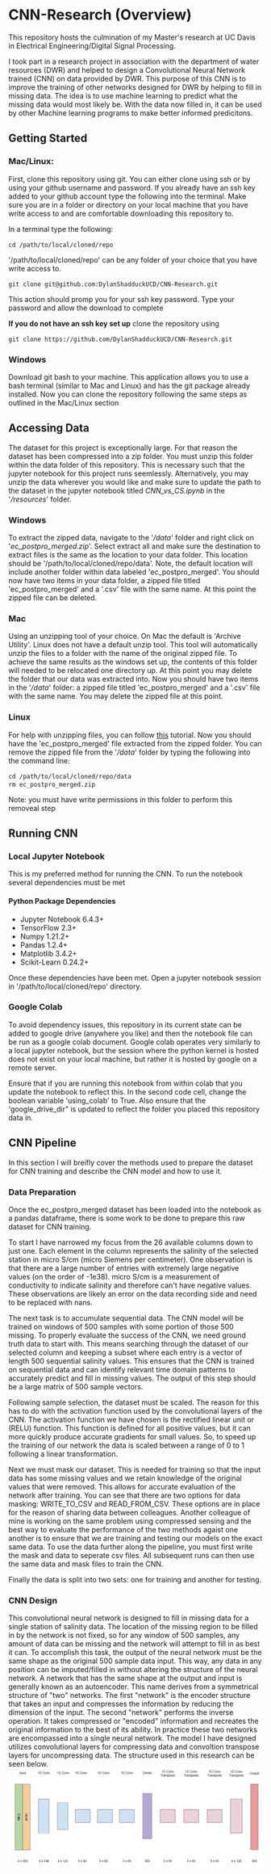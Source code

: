# CNN-Research (Overview)

This repository hosts the culmination of my Master's research at 
UC Davis in Electrical Engineering/Digital Signal Processing. 

I took part in a research project in association with the department 
of water resources (DWR) and helped to design a Convolutional Neural 
Network trained (CNN) on data provided by DWR. This purpose of this
CNN is to improve the training of other networks designed for DWR by 
helping to fill in missing data. The idea is to use machine learning
to predict what the missing data would most likely be. With the data 
now filled in, it can be used by other Machine learning programs to 
make better informed predicitons.

## Getting Started

### Mac/Linux:

First, clone this repository using git. You can either clone using ssh
or by using your github username and password. If you already have
an ssh key added to your github account type the following into the 
terminal. Make sure you are in a folder or directory on your local 
machine that you have write access to and are comfortable downloading 
this repository to. 

In a terminal type the following:

```
cd /path/to/local/cloned/repo
```

'/path/to/local/cloned/repo' can be any folder of your choice that
you have write access to.

```
git clone git@github.com:DylanShadduckUCD/CNN-Research.git
```

This action should promp you for your ssh key password. Type your
password and allow the download to complete

**If you do not have an ssh key set up** clone the repository using

```
git clone https://github.com/DylanShadduckUCD/CNN-Research.git
```

### Windows

Download git bash to your machine. This application allows you to use
a bash terminal (similar to Mac and Linux) and has the git package
already installed. Now you can clone the repository following the 
same steps as outlined in the Mac/Linux section


## Accessing Data

The dataset for this project is exceptionally large. For that reason
the dataset has been compressed into a zip folder. You must unzip this
folder within the data folder of this repository. This is necessary such
that the jupyter notebook for this project runs seemlessly. Alternatively,
you may unzip the data wherever you would like and make sure to update the
path to the dataset in the jupyter notebook titled *CNN_vs_CS.ipynb* in the 
'*/resources*' folder.

### Windows

To extract the zipped data, navigate to the '*/data*' folder and right click
on '*ec_postpro_merged.zip*'. Select extract all and make sure the destination
to extract files is the same as the location to your data folder. This location
should be '/path/to/local/cloned/repo/data'. Note, the default location will 
include another folder within data labeled 'ec_postpro_merged'. You should now
have two items in your data folder, a zipped file titled 'ec_postpro_merged' 
and a '.csv' file with the same name. At this point the zipped file can be 
deleted. 

### Mac

Using an unzipping tool of your choice. On Mac the default is 'Archive Utility'.
Linux does not have a default unzip tool. This tool will automatically unzip the 
files to a folder with the name of the original zipped file. To achieve the same 
results as the windows set up, the contents of this folder will needed to be 
relocated one directory up. At this point you may delete the folder that our data
was extracted into. Now you should have two items in the '*/data*' folder: a 
zipped file titled 'ec_postpro_merged' and a '.csv' file with the same name. 
You may delete the zipped file at this point.

### Linux 
For help with unzipping files, you can follow [this](https://linuxize.com/post/how-to-unzip-files-in-linux/) 
tutorial. Now you should have the 'ec_postpro_merged' file extracted from the 
zipped folder. You can remove the zipped file from the '*/data*' folder by 
typing the following into the command line:

```
cd /path/to/local/cloned/repo/data
rm ec_postpro_merged.zip
```

Note: you must have write permissions in this folder to perform this removeal step

## Running CNN

### Local Jupyter Notebook

This is my preferred method for running the CNN. To run the notebook 
several dependencies must be met

#### Python Package Dependencies
* Jupyter Notebook 6.4.3+
* TensorFlow 2.3+
* Numpy 1.21.2+
* Pandas 1.2.4+
* Matplotlib 3.4.2+
* Scikit-Learn 0.24.2+

Once these dependencies have been met. Open a jupyter notebook session in 
'/path/to/local/cloned/repo' directory. 

### Google Colab

To avoid dependency issues, this repository in its current state can be 
added to google drive (anywhere you like) and then the notebook file can be run
as a google colab document. Google colab operates very similarly to a local 
jupyter notebook, but the session where the python kernel is hosted does not exist
on your local machine, but rather it is hosted by google on a remote server.

Ensure that if you are running this notebook from within colab that you update the
notebook to reflect this. In the second code cell, change the boolean variable
'using_colab' to True. Also ensure that the 'google_drive_dir" is updated to reflect
the folder you placed this repository data in.

## CNN Pipeline

In this section I will breifly cover the methods used to prepare the dataset for 
CNN training and describe the CNN model and how to use it.

### Data Preparation

Once the ec_postpro_merged dataset has been loaded into the notebook as a pandas
dataframe, there is some work to be done to prepare this raw dataset for CNN 
training. 

To start I have narrowed my focus from the 26 available columns down
to just one. Each element in the column represents the salinity of the selected
station in micro S/cm (micro Siemens per centimeter). One observation is that 
there are a large number of entries with extremely large negative values (on the
order of -1e38). micro S/cm is a measurement of conductivity to indicate salinity
and therefore can't have negative values. These observations are likely an error
on the data recording side and need to be replaced with nans. 

The next task is to accumulate sequential data. The CNN model will be trained on
windows of 500 samples with some portion of those 500 missing. To properly evaluate
the success of the CNN, we need ground truth data to start with. This means searching
through the dataset of our selected column and keeping a subset where each entry is
a vector of length 500 sequential salinity values. This ensures that the CNN is trained
on sequential data and can identify relevant time domain patterns to accurately 
predict and fill in missing values. The output of this step should be a large matrix
of 500 sample vectors.

Following sample selection, the dataset must be scaled. The reason for this has to
do with the activation function used by the convolutional layers of the CNN. The
activation function we have chosen is the rectified linear unit or (RELU) function.
This function is defined for all positive values, but it can more quickly produce
accurate gradients for small values. So, to speed up the training of our network
the data is scaled between a range of 0 to 1 following a linear transformation.

Next we must mask our dataset. This is needed for training so that the input 
data has some missing values and we retain knowledge of the original values that
were removed. This allows for accurate evaluation of the network after training.
You can see that there are two options for data masking: WRITE_TO_CSV and READ_FROM_CSV.
These options are in place for the reason of sharing data between colleagues. 
Another colleague of mine is working on the same problem using compressed sensing
and the best way to evaluate the performance of the two methods agaist one another is
to ensure that we are training and testing our models on the exact same data. 
To use the data further along the pipeline, you must first write the mask and data
to seperate csv files. All subsequent runs can then use the same data and mask files
to train the CNN.

Finally the data is split into two sets: one for training and another for testing.

### CNN Design

This convolutional neural network is designed to fill in missing data for a single
station of salinity data. The location of the missing region to be filled in by the
network is not fixed, so for any window of 500 samples, any amount of data can be 
missing and the network will attempt to fill in as best it can. To accomplish this
task, the output of the neural network must be the same shape as the original 
500 sample data input. This way, any data in any position can be imputed/filled in
without altering the structure of the neural network. A network that has the same
shape at the output and input is generally known as an autoencoder. This name derives
from a symmetrical structure of "two" networks. The first "network" is the encoder 
structure that takes an input and compresses the information by reducing the dimension
of the input. The second "network" performs the inverse operation. It takes compressed
or "encoded" information and recreates the original information to the best of its
ability. In practice these two networks are encompassed into a single neural network.
The model I have designed utilizes convolutional layers for compressing data and 
convoltion transpose layers for uncompressing data. The structure used in this 
research can be seen below. 
![cnn_structure](/images/cnn_layers.png)
